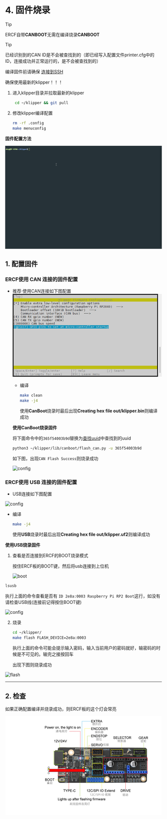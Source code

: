 # 4. 固件烧录

> [!TIP]
> ERCF自带**CANBOOT**无需在编译烧录**CANBOOT**

> [!TIP]
> 已经识别到的CAN ID是不会被查找到的（即已经写入配置文件printer.cfg中的ID，连接成功并正常运行的，是不会被查找到的）

编译固件前请确保 [连接到SSH](/board/fly_pi/FLY_π_description5 "点击即可跳转")

确保使用最新的klipper！！！

1. 进入klipper目录并拉取最新的klipper
   
   ```bash
    cd ~/klipper && git pull
   ```
   
2. 修改klipper编译配置

    ```bash
    rm -rf .config
    make menuconfig
    ```

**固件配置方法**

![MAKE](../../images/adv/make.gif)

## 1. 配置固件

<!-- tabs:start -->

### ****ERCF使用 CAN 连接的固件配置****

* 推荐·使用CAN连接如下图配置
  ![config](../../images/boards/fly_ercf/config-can.png ":no-zooom")
  
  * 编译
  
    ```bash
    make clean
    make -j4
    ```
    
     使用**CanBoot**烧录时最后出现**Creating hex file out/klipper.bin**则编译成功
    
  
  
  
  **使用CanBoot烧录固件**
  
  将下面命令中的``365f54003b9d``替换为[查找uuid](#_2-查找uuid "点击即可跳转")中查找到的uuid
  
  ```bash
  python3 ~/klipper/lib/canboot/flash_can.py -u 365f54003b9d
  ```
  
  如下图，出现``CAN Flash Success``则烧录成功
  
  ![config](../../images/boards/fly_sht_v2/flash.png ":no-zooom")

### ****ERCF使用 USB 连接的固件配置****

* USB连接如下图配置

![config](../../images/boards/fly_ercf/config-usb.png ":no-zooom")

* 编译

  ```bash
  make -j4
  ```

   使用**USB**烧录时最后出现**Creating hex file out/klipper.uf2**则编译成功

  

**使用USB烧录固件**

1. 查看是否连接到ERCF的BOOT烧录模式

   按住ERCF板的BOOT键，然后将usb连接到上位机

   ![boot](../../images/boards/fly_ercf/boot.png)

```bash
lsusb
```

执行上面的命令查看是否有 ``ID 2e8a:0003 Raspberry Pi RP2 Boot``这行，如没有请检查USB线(连接前记得按住BOOT键)

![config](../../images/boards/fly_sb2040/lsusb.png ":no-zooom")

2. 烧录

   ```bash
   cd ~/klipper/
   make flash FLASH_DEVICE=2e8a:0003
   ```

   执行上面的命令可能会提示输入密码，输入当前用户的密码就好，输密码的时候是不可见的。输完之接按回车

   出现下图则烧录成功

![flash](../../images/boards/fly_sb2040/flash.png ":no-zooom")

<!-- tabs:end -->





----



## 2. 检查

如果正确配置编译并烧录成功，则ERCF板的这个灯会常亮

![led](../../images/boards/fly_ercf/led.png)

<!-- tabs:end -->

